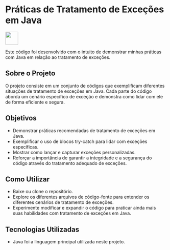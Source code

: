 # Práticas de Tratamento de Exceções em Java

<img src="https://cdn.jsdelivr.net/gh/devicons/devicon/icons/java/java-plain.svg" width="40" height="40"/>

Este código foi desenvolvido com o intuito de demonstrar minhas práticas com Java em relação ao tratamento de exceções.

## Sobre o Projeto

O projeto consiste em um conjunto de códigos que exemplificam diferentes situações de tratamento de exceções em Java. Cada parte do código aborda um cenário específico de exceção e demonstra como lidar com ele de forma eficiente e segura.

## Objetivos

- Demonstrar práticas recomendadas de tratamento de exceções em Java.
- Exemplificar o uso de blocos try-catch para lidar com exceções específicas.
- Mostrar como lançar e capturar exceções personalizadas.
- Reforçar a importância de garantir a integridade e a segurança do código através do tratamento adequado de exceções.

## Como Utilizar

- Baixe ou clone o repositório.
- Explore os diferentes arquivos de código-fonte para entender os diferentes cenários de tratamento de exceções.
- Experimente modificar e expandir o código para praticar ainda mais suas habilidades com tratamento de exceções em Java.

## Tecnologias Utilizadas

- Java foi a linguagem principal utilizada neste projeto.
